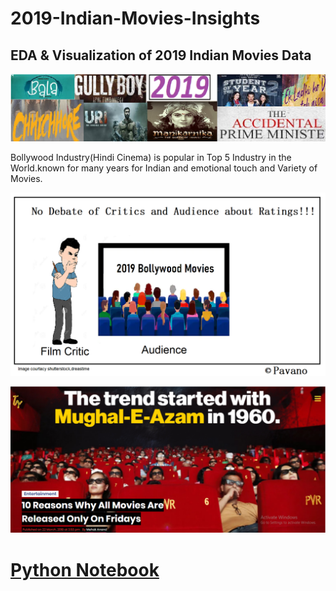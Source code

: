 # 2019-Indian-Movies-Insights
## EDA &amp; Visualization of 2019 Indian Movies  Data 

![a](https://github.com/pavano1760/Documents/blob/master/2.Project_2019_movies/__results___1_0.png)

Bollywood Industry(Hindi Cinema) is popular in Top 5 Industry in the World.known for many years for Indian and emotional touch and Variety of Movies.

![b](https://github.com/pavano1760/Documents/blob/master/2.Project_2019_movies/__results___22_0.png)

![c](https://github.com/pavano1760/Documents/blob/master/2.Project_2019_movies/__results___31_0.png)

# [Python Notebook](https://github.com/pavano1760/2019-Indian-Movies-Insights/blob/master/2019%20Bollywood%20Movies%20EDA.ipynb)
